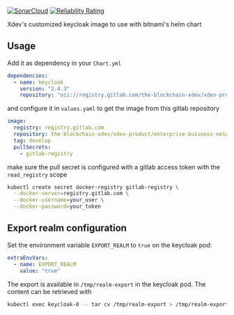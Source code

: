 [![SonarCloud](https://sonarcloud.io/images/project_badges/sonarcloud-white.svg)](https://sonarcloud.io/dashboard?id=the-blockchain-xdev_keycloak)  [![Reliability Rating](https://sonarcloud.io/api/project_badges/measure?project=the-blockchain-xdev_keycloak&metric=reliability_rating&token=de383d64f8731f96177a65b5f1e8e42bfcabc947)](https://sonarcloud.io/dashboard?id=the-blockchain-xdev_keycloak)

Xdev's customized keycloak image to use with bitnami's helm chart

## Usage

Add it as dependency in your `Chart.yml`

~~~yaml
dependencies:
  - name: keycloak
    version: "2.4.3"
    repository: "oci://registry.gitlab.com/the-blockchain-xdev/xdev-product/enterprise-business-network/keycloak/helm"
~~~

and configure it in `values.yaml` to get the image from this gitlab repository

~~~yaml
image:
  registry: registry.gitlab.com
  repository: the-blockchain-xdev/xdev-product/enterprise-business-network/keycloak/keycloak
  tag: develop
  pullSecrets:
    - gitlab-registry
~~~

make sure the pull secret is configured with a gitlab access token with the `read_registry` scope

~~~bash
kubectl create secret docker-registry gitlab-registry \
  --docker-server=registry.gitlab.com \
  --docker-username=your_user \
  --docker-password=your_token
~~~

## Export realm configuration

Set the environment variable `EXPORT_REALM` to `true` on the keycloak pod:

~~~yaml
extraEnvVars:
  - name: EXPORT_REALM
    value: "true"
~~~

The export is available in `/tmp/realm-export` in the keycloak pod. The content can be retrieved with

~~~bash
kubectl exec keycloak-0 -- tar cv /tmp/realm-export > /tmp/realm-export.tar
~~~
